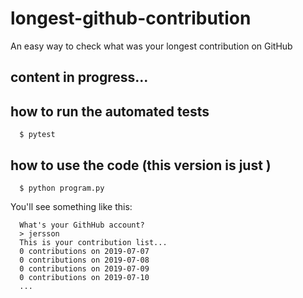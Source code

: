 # longest-github-contribution
An easy way to check what was your longest contribution on GitHub

## content in progress...

## how to run the automated tests
```
  $ pytest
```

## how to use the code (this version is just )
```
  $ python program.py
```

You'll see something like this:
```
  What's your GithHub account?
  > jersson
  This is your contribution list...
  0 contributions on 2019-07-07
  0 contributions on 2019-07-08
  0 contributions on 2019-07-09
  0 contributions on 2019-07-10
  ...
```